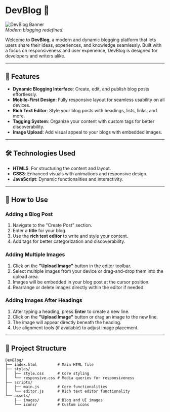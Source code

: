 # DevBlog 📝  
![DevBlog Banner](assets/images/devblog-banner.png)  
*Modern blogging redefined.*

Welcome to **DevBlog**, a modern and dynamic blogging platform that lets users share their ideas, experiences, and knowledge seamlessly. Built with a focus on responsiveness and user experience, DevBlog is designed for developers and writers alike.

---

## 🌟 Features

- **Dynamic Blogging Interface**: Create, edit, and publish blog posts effortlessly.
- **Mobile-First Design**: Fully responsive layout for seamless usability on all devices.
- **Rich Text Editor**: Style your blog posts with headings, lists, links, and more.
- **Tagging System**: Organize your content with custom tags for better discoverability.
- **Image Upload**: Add visual appeal to your blogs with embedded images.

---

## 🛠️ Technologies Used

- **HTML5**: For structuring the content and layout.
- **CSS3**: Enhanced visuals with animations and responsive design.
- **JavaScript**: Dynamic functionalities and interactivity.

---

## 📖 How to Use

### Adding a Blog Post
1. Navigate to the "Create Post" section.
2. Enter a **title** for your blog.
3. Use the **rich text editor** to write and style your content.
4. Add tags for better categorization and discoverability.

### Adding Multiple Images
1. Click on the **"Upload Image"** button in the editor toolbar.
2. Select multiple images from your device or drag-and-drop them into the upload area.
3. Images will be embedded in your blog post at the cursor position.
4. Rearrange or delete images directly within the editor if needed.

### Adding Images After Headings
1. After typing a heading, press **Enter** to create a new line.
2. Click on the **"Upload Image"** button or drag an image to the new line.
3. The image will appear directly beneath the heading.
4. Use alignment tools (if available) to adjust image placement.

---

## 📂 Project Structure

```plaintext
DevBlog/
├── index.html         # Main HTML file
├── styles/
│   ├── style.css      # Core styling
│   └── responsive.css # Media queries for responsiveness
├── scripts/
│   ├── main.js        # Core functionalities
│   └── editor.js      # Rich text editor functionality
└── assets/
    ├── images/        # Blog and UI images
    └── icons/         # Custom icons
